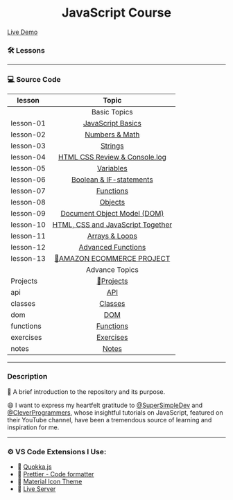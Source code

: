<h1 align="center">JavaScript Course</h1>

[Live Demo](./index.html/)

### 🛠 Lessons

---

### 💻 Source Code

| lesson    |                                         Topic                                          |
| --------- | :------------------------------------------------------------------------------------: |
|           |                                      Basic Topics                                      |
| lesson-01 |                           [JavaScript Basics](./lesson-01/)                            |
| lesson-02 |                             [Numbers & Math](./lesson-02/)                             |
| lesson-03 |                                [Strings](./lesson-03/)                                 |
| lesson-04 |                     [HTML CSS Review & Console.log](./lesson-04/)                      |
| lesson-05 |                               [Variables](./lesson-05/)                                |
| lesson-06 |                        [Boolean & IF-statements](./lesson-06/)                         |
| lesson-07 |                               [Functions](./lesson-07/)                                |
| lesson-08 |                                [Objects](./lesson-08/)                                 |
| lesson-09 |                      [ Document Object Model (DOM)](./lesson-09/)                      |
| lesson-10 |                   [HTML, CSS and JavaScript Together](./lesson-10/)                    |
| lesson-11 |                             [Arrays & Loops](./lesson-11/)                             |
| lesson-12 |                           [Advanced Functions](./lesson-12/)                           |
| lesson-13 | [🚀AMAZON ECOMMERCE PROJECT](https://github.com/deepk2891/Amazon-ecommerce-JavaScript) |
|           |                                     Advance Topics                                     |
| Projects  |                               [🚀Projects](./projects/)                                |
| api       |                                     [API](./api/)                                      |
| classes   |                                 [Classes ](./classes/)                                 |
| dom       |                                     [DOM ](./dom/)                                     |
| functions |                               [Functions](./functions/)                                |
| exercises |                               [Exercises](./exercises/)                                |
| notes     |                                   [Notes ](./notes/)                                   |

---

### Description

🚀 A brief introduction to the repository and its purpose.

😄 I want to express my heartfelt gratitude to [@SuperSimpleDev](https://github.com/SuperSimpleDev) and [@CleverProgrammers](https://github.com/CleverProgrammers), whose insightful tutorials on JavaScript, featured on their YouTube channel, have been a tremendous source of learning and inspiration for me.

---

### ⚙ VS Code Extensions I Use:

-   🔗 [Quokka.js](https://marketplace.visualstudio.com/items?itemName=WallabyJs.quokka-vscode)
-   🔗 [Prettier - Code formatter](https://marketplace.visualstudio.com/items?itemName=esbenp.prettier-vscode)
-   🔗 [Material Icon Theme](https://marketplace.visualstudio.com/items?itemName=PKief.material-icon-theme)
-   🔗 [Live Server](https://marketplace.visualstudio.com/items?itemName=ritwickdey.LiveServer)
